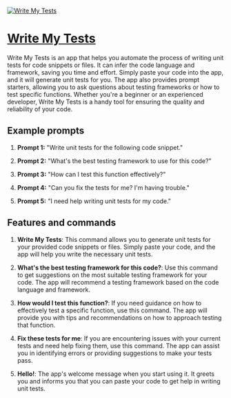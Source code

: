 [![Write My Tests](https://files.oaiusercontent.com/file-c01le4Z7SBVsD2y5QQKvcAGr?se=2123-10-17T21%3A49%3A16Z&sp=r&sv=2021-08-06&sr=b&rscc=max-age%3D31536000%2C%20immutable&rscd=attachment%3B%20filename%3D6b40d212-3b00-4d03-a4d4-75cc0498e196.png&sig=z8l8HL1BS%2B1nxQE7xicKGA2FA7r7f9Hkndd2iLPsdv0%3D)](https://chat.openai.com/g/g-7YIuHYkz3-write-my-tests)

# [Write My Tests](https://chat.openai.com/g/g-7YIuHYkz3-write-my-tests)

Write My Tests is an app that helps you automate the process of writing unit tests for code snippets or files. It can infer the code language and framework, saving you time and effort. Simply paste your code into the app, and it will generate unit tests for you. The app also provides prompt starters, allowing you to ask questions about testing frameworks or how to test specific functions. Whether you're a beginner or an experienced developer, Write My Tests is a handy tool for ensuring the quality and reliability of your code.

## Example prompts

1. **Prompt 1:** "Write unit tests for the following code snippet."

2. **Prompt 2:** "What's the best testing framework to use for this code?"

3. **Prompt 3:** "How can I test this function effectively?"

4. **Prompt 4:** "Can you fix the tests for me? I'm having trouble."

5. **Prompt 5:** "I need help writing unit tests for my code."

## Features and commands

1. **Write My Tests**: This command allows you to generate unit tests for your provided code snippets or files. Simply paste your code, and the app will help you write the necessary unit tests.

2. **What's the best testing framework for this code?**: Use this command to get suggestions on the most suitable testing framework for your code. The app will recommend a testing framework based on the code language and framework.

3. **How would I test this function?**: If you need guidance on how to effectively test a specific function, use this command. The app will provide you with tips and recommendations on how to approach testing that function.

4. **Fix these tests for me**: If you are encountering issues with your current tests and need help fixing them, use this command. The app can assist you in identifying errors or providing suggestions to make your tests pass.

5. **Hello!**: The app's welcome message when you start using it. It greets you and informs you that you can paste your code to get help in writing unit tests.